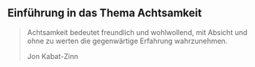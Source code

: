 
## Einführung in das Thema Achtsamkeit

> Achtsamkeit bedeutet freundlich und wohlwollend, mit Absicht und ohne zu werten die gegenwärtige Erfahrung wahrzunehmen.
>
> Jon Kabat-Zinn
